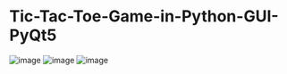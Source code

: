 # Tic-Tac-Toe-Game-in-Python-GUI-PyQt5
![image](https://user-images.githubusercontent.com/80192813/121137873-92288500-c850-11eb-8ad2-873e0df6b529.png)
![image](https://user-images.githubusercontent.com/80192813/121137933-a2406480-c850-11eb-9303-ff66356a2099.png)
![image](https://user-images.githubusercontent.com/80192813/121138023-ba17e880-c850-11eb-93d2-235173db4329.png)
